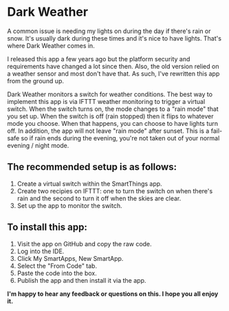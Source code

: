 # Dark Weather
A common issue is needing my lights on during the day if there's rain or snow. It's usually dark during these times and it's nice to have lights. That's where Dark Weather comes in.

I released this app a few years ago but the platform security and requirements have changed a lot since then. Also, the old version relied on a weather sensor and most don't have that. As such, I've rewritten this app from the ground up.

Dark Weather monitors a switch for weather conditions. The best way to implement this app is via IFTTT weather monitoring to trigger a virtual switch. When the switch turns on, the mode changes to a "rain mode" that you set up. When the switch is off (rain stopped) then it flips to whatever mode you choose. When that happens, you can choose to have lights turn off. In addition, the app will not leave "rain mode" after sunset. This is a fail-safe so if rain ends during the evening, you're not taken out of your normal evening / night mode.

## The recommended setup is as follows:

1. Create a virtual switch within the SmartThings app.
2. Create two recipies on IFTTT: one to turn the switch on when there's rain and the second to turn it off when the skies are clear.
3. Set up the app to monitor the switch.

## To install this app:

1. Visit the app on GitHub and copy the raw code.
1. Log into the IDE.
1. Click My SmartApps, New SmartApp.
1. Select the "From Code" tab.
1. Paste the code into the box.
1. Publish the app and then install it via the app.

**I'm happy to hear any feedback or questions on this. I hope you all enjoy it.**
